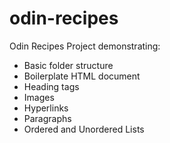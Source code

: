 # odin-recipes

Odin Recipes Project demonstrating:
- Basic folder structure
- Boilerplate HTML document
- Heading tags
- Images
- Hyperlinks
- Paragraphs
- Ordered and Unordered Lists